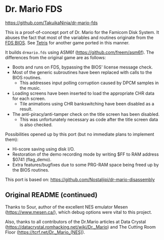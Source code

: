 # Dr. Mario FDS

https://github.com/TakuikaNinja/dr-mario-fds

This is a proof-of-concept port of Dr. Mario for the Famicom Disk System.
It abuses the fact that most of the variables and routines originate from the [FDS BIOS](https://www.nesdev.org/wiki/FDS_BIOS).
See [Tetris](https://github.com/TakuikaNinja/TetrisFDS) for another game ported in this manner.

It builds `drmario.fds` using ASM6f (https://github.com/freem/asm6f).
The differences from the original game are as follows:
- Boots and runs on FDS, bypassing the BIOS' license message check.
- Most of the generic subroutines have been replaced with calls to the BIOS routines.
   - This addresses input polling corruption caused by DPCM samples in the music.
- Loading screens have been inserted to load the appropriate CHR data for each screen.
   - Tile animations using CHR bankswitching have been disabled as a result.
- The anti-piracy/anti-tamper check on the title screen has been disabled.
   - This was unfortunately necessary as code after the title screen data is also checked.

Possibilities opened up by this port (but no immediate plans to implement them):
- Hi-score saving using disk I/O.
- Restoration of the demo recording mode by writing $FF to RAM address $0741 (flag_demo).
- Extra features/bugfixes due to some PRG-RAM space being freed up by the BIOS routines.

This port is based on: https://github.com/Nostaljipi/dr-mario-disassembly

## Original README (continued)

Thanks to Sour, author of the excellent NES emulator Mesen (https://www.mesen.ca/), which debug options were vital to this project.

Also, thanks to all contributors of the Dr.Mario articles at Data Crystal (https://datacrystal.romhacking.net/wiki/Dr._Mario) and The Cutting Room Floor (https://tcrf.net/Dr._Mario_(NES)).
